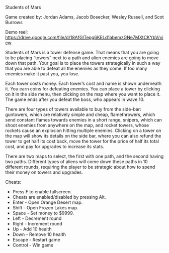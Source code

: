 Students of Mars

Game created by: Jordan Adams, Jacob Bosecker, Wesley Russell, and Scot Burrows

Demo reel: https://drive.google.com/file/d/18AfGlTepg6KELd1abemzGNe7MXtCKYbV/view

Students of Mars is a tower defense game. That means that you are going to be placing “towers” next to a path and alien enemies are going to move down that path. Your goal is to place the towers strategically in such a way that you are able to defeat all the enemies as they come. If too many enemies make it past you, you lose.

Each tower costs money. Each tower’s cost and name is shown underneath it. You earn coins for defeating enemies. You can place a tower by clicking on it in the side menu, then clicking on the map where you want to place it. The game ends after you defeat the boss, who appears in wave 10.

There are four types of towers available to buy from the side-bar: guntowers, which are relatively simple and cheap, flamethrowers, which send constant flames towards enemies in a short range, snipers, which can shoot enemies from anywhere on the map, and rocket towers, whose rockets cause an explosion hitting multiple enemies. Clicking on a tower on the map will show its details on the side bar, where you can also refund the tower to get half its cost back, move the tower for the price of half its total cost, and pay for upgrades to increase its stats.

There are two maps to select, the first with one path, and the second having two paths. Different types of aliens will come down these paths in 10 different rounds, requiring the player to be strategic about how to spend their money on towers and upgrades.

Cheats:
* Press F to enable fullscreen.
* Cheats are enabled/disabled by pressing Alt.
* Enter - Open Orange Desert map.
* Shift - Open Frozen Lakes map.
* Space - Set money to $9999.
* Left - Decrement round
* Right - Increment round
* Up - Add 10 health
* Down - Remove 10 health
* Escape - Restart game
* Control - Win game